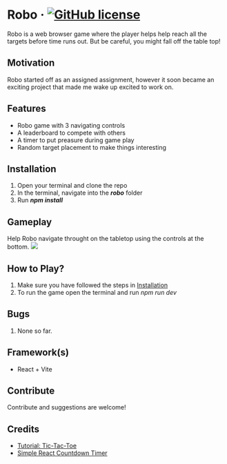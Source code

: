 # Robo &middot; [![GitHub license](https://img.shields.io/badge/license-MIT-blue.svg)](https://github.com/glorie-git/robo/blob/main/LICENSE.md)
Robo is a web browser game where the player helps help reach all the targets before time runs out. But be careful, you might fall off the table top!

## Motivation
Robo started off as an assigned assignment, however it soon became an exciting project that made me wake up excited to work on.

## Features
- Robo game with 3 navigating controls
- A leaderboard to compete with others
- A timer to put preasure during game play
- Random target placement to make things interesting

## Installation
1. Open your terminal and clone the repo
2. In the terminal, navigate into the ***robo*** folder
3. Run ***npm install***

## Gameplay
Help Robo navigate throught on the tabletop using the controls at the bottom.
![]([https://github.com/Your_Repository_Name/Your_GIF_Name.gif](https://github.com/glorie-git/robo/blob/main/resources/ROBOGAMEPLACE-ezgif.com-video-to-gif-converter.gif))

## How to Play?
1. Make sure you have followed the steps in [Installation](#installation)
2. To run the game open the terminal and run *npm run dev*

## Bugs
1. None so far.

## Framework(s)
- React + Vite

## Contribute
Contribute and suggestions are welcome!

## Credits
- [Tutorial: Tic-Tac-Toe](https://react.dev/learn/tutorial-tic-tac-toe)
- [Simple React Countdown Timer](https://codesandbox.io/p/sandbox/simple-react-countdown-timer-zdzwy?file=%2Fsrc%2FApp.js)
